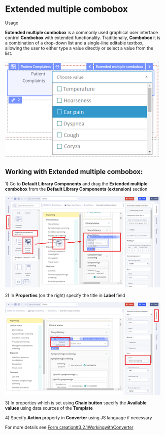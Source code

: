 # Extended multiple combobox

Usage

**Extended multiple combobox** is a commonly used graphical user interface control **Combobox** with extended functionality. Traditionally, **Combobox** it is a combination of a drop-down list  and a single-line editable textbox, allowing the user to either type a value directly or select a value from the list. 

![](../.gitbook/assets/34841422.png)

## Working with **Extended multiple combobox**: <a id="Extendedmultiplecombobox-WorkingwithExtendedmultiplecombobox:"></a>

1\) Go to **Default Library Components** and drag the **Extended multiple combobox** from the **Default Library Components \(extension\)** section

![](../.gitbook/assets/34841469.png)

2\) In **Properties** \(on the right\) specify the title in **Label** field

![](../.gitbook/assets/34841473.png)

3\) In properties which is set using **Chain button** specify the **Available values** using data sources of the **Template**

4\) Specify **Action** property in **Converter** using JS language if necessary

For more details see [Form creation\#3.2.1WorkingwithConverter](../ehr-forms-forms-in-detail/ehr-forms-form-creation.md#Formcreation-3.2.1WorkingwithConverter)

